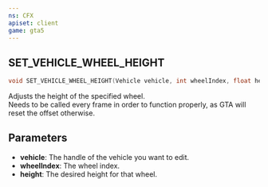 ```yaml
---
ns: CFX
apiset: client
game: gta5
---
```

## SET_VEHICLE_WHEEL_HEIGHT

```c
void SET_VEHICLE_WHEEL_HEIGHT(Vehicle vehicle, int wheelIndex, float height);
```

Adjusts the height of the specified wheel.  
Needs to be called every frame in order to function properly, as GTA will reset the offset otherwise.

## Parameters
* **vehicle**: The handle of the vehicle you want to edit.
* **wheelIndex**: The wheel index.
* **height**: The desired height for that wheel.
